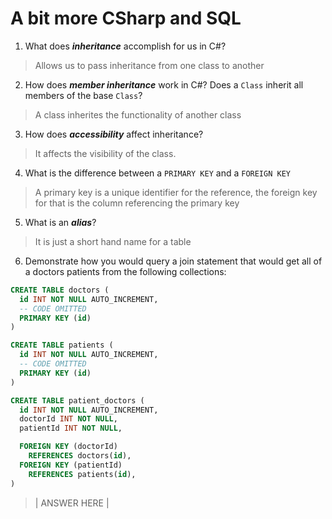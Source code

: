 # A bit more CSharp and SQL
1. What does ***inheritance*** accomplish for us in C#?

  > Allows us to pass inheritance from one class to another

2. How does ***member inheritance*** work in C#? Does a `Class` inherit all members of the base `Class`?

  > A class inherites the functionality of another class

3. How does ***accessibility*** affect inheritance?

  > It affects the visibility of the class.

4. What is the difference between a `PRIMARY KEY` and a `FOREIGN KEY`

  > A primary key is a unique identifier for the reference, the foreign key for that is the column referencing the primary key

5. What is an ***alias***?

  > It is just a short hand name for a table

6. Demonstrate how you would query a join statement that would get all of a doctors patients from the following collections:

  ```SQL
  CREATE TABLE doctors (
    id INT NOT NULL AUTO_INCREMENT,
    -- CODE OMITTED
    PRIMARY KEY (id)
  )

  CREATE TABLE patients (
    id INT NOT NULL AUTO_INCREMENT,
    -- CODE OMITTED
    PRIMARY KEY (id)
  )

  CREATE TABLE patient_doctors (
    id INT NOT NULL AUTO_INCREMENT,
    doctorId INT NOT NULL,
    patientId INT NOT NULL,

    FOREIGN KEY (doctorId)
      REFERENCES doctors(id),
    FOREIGN KEY (patientId)
      REFERENCES patients(id),
  )

  ```

  > | ANSWER HERE |
